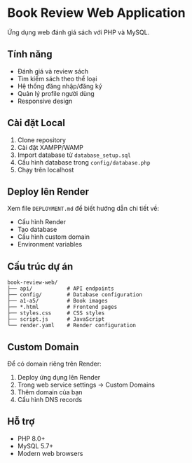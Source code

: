 # Book Review Web Application

Ứng dụng web đánh giá sách với PHP và MySQL.

## Tính năng
- Đánh giá và review sách
- Tìm kiếm sách theo thể loại
- Hệ thống đăng nhập/đăng ký
- Quản lý profile người dùng
- Responsive design

## Cài đặt Local
1. Clone repository
2. Cài đặt XAMPP/WAMP
3. Import database từ `database_setup.sql`
4. Cấu hình database trong `config/database.php`
5. Chạy trên localhost

## Deploy lên Render
Xem file `DEPLOYMENT.md` để biết hướng dẫn chi tiết về:
- Cấu hình Render
- Tạo database
- Cấu hình custom domain
- Environment variables

## Cấu trúc dự án
```
book-review-web/
├── api/           # API endpoints
├── config/        # Database configuration
├── a1-a5/         # Book images
├── *.html         # Frontend pages
├── styles.css     # CSS styles
├── script.js      # JavaScript
└── render.yaml    # Render configuration
```

## Custom Domain
Để có domain riêng trên Render:
1. Deploy ứng dụng lên Render
2. Trong web service settings → Custom Domains
3. Thêm domain của bạn
4. Cấu hình DNS records

## Hỗ trợ
- PHP 8.0+
- MySQL 5.7+
- Modern web browsers